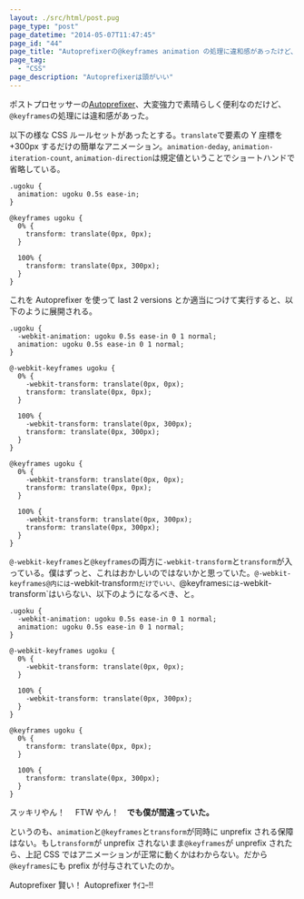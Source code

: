 ```yaml
---
layout: ./src/html/post.pug
page_type: "post"
page_datetime: "2014-05-07T11:47:45"
page_id: "44"
page_title: "Autoprefixerの@keyframes animation の処理に違和感があったけど、僕が間違っていた"
page_tag:
  - "CSS"
page_description: "Autoprefixerは頭がいい"
---
```


ポストプロセッサーの[Autoprefixer](https://github.com/ai/autoprefixer)、大変強力で素晴らしく便利なのだけど、`@keyframes`の処理には違和感があった。

以下の様な CSS ルールセットがあったとする。`translate`で要素の Y 座標を+300px するだけの簡単なアニメーション。`animation-deday`, `animation-iteration-count`, `animation-direction`は規定値ということでショートハンドで省略している。

```
.ugoku {
  animation: ugoku 0.5s ease-in;
}

@keyframes ugoku {
  0% {
    transform: translate(0px, 0px);
  }

  100% {
    transform: translate(0px, 300px);
  }
}
```

これを Autoprefixer を使って last 2 versions とか適当につけて実行すると、以下のように展開される。

```
.ugoku {
  -webkit-animation: ugoku 0.5s ease-in 0 1 normal;
  animation: ugoku 0.5s ease-in 0 1 normal;
}

@-webkit-keyframes ugoku {
  0% {
    -webkit-transform: translate(0px, 0px);
    transform: translate(0px, 0px);
  }

  100% {
    -webkit-transform: translate(0px, 300px);
    transform: translate(0px, 300px);
  }
}

@keyframes ugoku {
  0% {
    -webkit-transform: translate(0px, 0px);
    transform: translate(0px, 0px);
  }

  100% {
    -webkit-transform: translate(0px, 300px);
    transform: translate(0px, 300px);
  }
}
```

`@-webkit-keyframes`と`@keyframes`の両方に`-webkit-transform`と`transform`が入っている。僕はずっと、これはおかしいのではないかと思っていた。`@-webkit-keyframes@内には`-webkit-transform`だけでいい、`@keyframes`には`-webkit-transform`はいらない、以下のようになるべき、と。

```
.ugoku {
  -webkit-animation: ugoku 0.5s ease-in 0 1 normal;
  animation: ugoku 0.5s ease-in 0 1 normal;
}

@-webkit-keyframes ugoku {
  0% {
    -webkit-transform: translate(0px, 0px);
  }

  100% {
    -webkit-transform: translate(0px, 300px);
  }
}

@keyframes ugoku {
  0% {
    transform: translate(0px, 0px);
  }

  100% {
    transform: translate(0px, 300px);
  }
}
```

スッキリやん！　 FTW やん！　**でも僕が間違っていた。**

というのも、`animation`と`@keyframes`と`transform`が同時に unprefix される保障はない。もし`transform`が unprefix されないまま`@keyframes`が unprefix されたら、上記 CSS ではアニメーションが正常に動くかはわからない。だから`@keyframes`にも prefix が付与されていたのか。

Autoprefixer 賢い！ Autoprefixer ｻｲｺｰ!!
